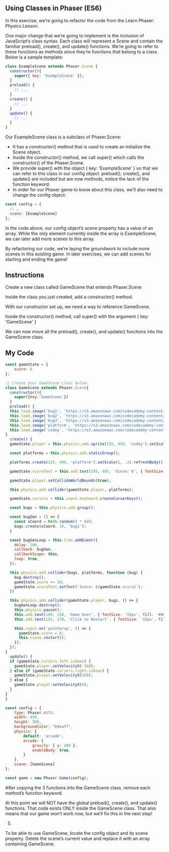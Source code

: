 ## Using Classes in Phaser (ES6)

In this exercise, we’re going to refactor the code from the Learn Phaser: Physics Lesson.

One major change that we’re going to implement is the inclusion of JavaScript’s class syntax. Each class will represent a Scene and contain the familiar preload(), create(), and update() functions. We’re going to refer to these functions as methods since they’re functions that belong to a class. Below is a sample template:
```js
class ExampleScene extends Phaser.Scene {
  constructor(){
    super({ key: 'ExampleScene' });
  }
  preload() {
    // ...
  }
  create() {
    // ...
  }
  update() {
    // ...
  }
}
```
Our ExampleScene class is a subclass of Phaser.Scene:

* It has a constructor() method that is used to create an initialize the Scene object.
* Inside the constructor() method, we call super() which calls the constructor() of the Phaser.Scene.
* We provide super() with the object { key: 'ExampleScene' } so that we can refer to this class in our config object.
preload(), create(), and update() are included but are now methods, notice the lack of the function keyword.
* In order for our Phaser game to know about this class, we’ll also need to change the config object:
```js
const config = {
  // …
  scene: [ExampleScene]
};
```
In the code above, our config object’s scene property has a value of an array. While the only element currently inside the array is ExampleScene, we can later add more scenes to this array.

By refactoring our code, we’re laying the groundwork to include more scenes in this existing game. In later exercises, we can add scenes for starting and ending the game!

## Instructions

Create a new class called GameScene that extends Phaser.Scene

Inside the class you just created, add a constructor() method.

With our constructor set up, we need a way to reference GameScene.

Inside the constructor() method, call super() with the argument { key: 'GameScene' }

We can now move all the preload(), create(), and update() functions into the GameScene class.

## My Code
```js
const gameState = {
	score: 0
};

// Create your GameScene class below:
class GameScene extends Phaser.Scene{
  constructor(){
    super({key:'GameScene'})
  }
  preload() {
  this.load.image('bug1', 'https://s3.amazonaws.com/codecademy-content/courses/learn-phaser/physics/bug_1.png');
  this.load.image('bug2', 'https://s3.amazonaws.com/codecademy-content/courses/learn-phaser/physics/bug_2.png');
  this.load.image('bug3', 'https://s3.amazonaws.com/codecademy-content/courses/learn-phaser/physics/bug_3.png');
  this.load.image('platform', 'https://s3.amazonaws.com/codecademy-content/courses/learn-phaser/physics/platform.png');
  this.load.image('codey', 'https://s3.amazonaws.com/codecademy-content/courses/learn-phaser/physics/codey.png');
}
  create() {
  gameState.player = this.physics.add.sprite(225, 450, 'codey').setScale(.5);

  const platforms = this.physics.add.staticGroup();

  platforms.create(225, 490, 'platform').setScale(1, .3).refreshBody();

  gameState.scoreText = this.add.text(195, 485, 'Score: 0', { fontSize: '15px', fill: '#000000' });

  gameState.player.setCollideWorldBounds(true);

  this.physics.add.collider(gameState.player, platforms);

  gameState.cursors = this.input.keyboard.createCursorKeys();

  const bugs = this.physics.add.group();

  const bugGen = () => {
    const xCoord = Math.random() * 640;
    bugs.create(xCoord, 10, 'bug1');
  }

  const bugGenLoop = this.time.addEvent({
    delay: 100,
    callback: bugGen,
    callbackScope: this,
    loop: true,
  });

  this.physics.add.collider(bugs, platforms, function (bug) {
    bug.destroy();
    gameState.score += 10;
    gameState.scoreText.setText(`Score: ${gameState.score}`);
  })

  this.physics.add.collider(gameState.player, bugs, () => {
    bugGenLoop.destroy();
    this.physics.pause();
    this.add.text(180, 250, 'Game Over', { fontSize: '15px', fill: '#000000' });
    this.add.text(152, 270, 'Click to Restart', { fontSize: '15px', fill: '#000000' });

    this.input.on('pointerup', () => {
      gameState.score = 0;
      this.scene.restart();
    });
  });
}
  update() {
  if (gameState.cursors.left.isDown) {
    gameState.player.setVelocityX(-160);
  } else if (gameState.cursors.right.isDown) {
    gameState.player.setVelocityX(160);
  } else {
    gameState.player.setVelocityX(0);
  }
} 
}

const config = {
	type: Phaser.AUTO,
	width: 450,
	height: 500,
	backgroundColor: "b9eaff",
	physics: {
		default: 'arcade',
		arcade: {
			gravity: { y: 200 },
			enableBody: true,
		}
	},
	scene: [GameScene]
};

const game = new Phaser.Game(config);
```

After copying the 3 functions into the GameScene class, remove each method’s function keyword.

At this point we will NOT have the global preload(), create(), and update() functions. That code exists ONLY inside the GameScene class. That also means that our game won’t work now, but we’ll fix this in the next step!

5.
To be able to use GameScene, locate the config object and its scene property. Delete the scene‘s current value and replace it with an array containing GameScene.
